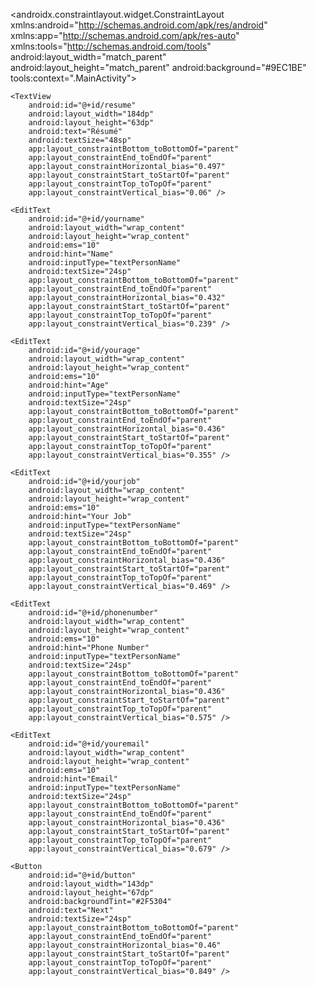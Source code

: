 
<?xml version="1.0" encoding="utf-8"?>
<androidx.constraintlayout.widget.ConstraintLayout xmlns:android="http://schemas.android.com/apk/res/android"
    xmlns:app="http://schemas.android.com/apk/res-auto"
    xmlns:tools="http://schemas.android.com/tools"
    android:layout_width="match_parent"
    android:layout_height="match_parent"
    android:background="#9EC1BE"
    tools:context=".MainActivity">


    <TextView
        android:id="@+id/resume"
        android:layout_width="184dp"
        android:layout_height="63dp"
        android:text="Résumé"
        android:textSize="48sp"
        app:layout_constraintBottom_toBottomOf="parent"
        app:layout_constraintEnd_toEndOf="parent"
        app:layout_constraintHorizontal_bias="0.497"
        app:layout_constraintStart_toStartOf="parent"
        app:layout_constraintTop_toTopOf="parent"
        app:layout_constraintVertical_bias="0.06" />

    <EditText
        android:id="@+id/yourname"
        android:layout_width="wrap_content"
        android:layout_height="wrap_content"
        android:ems="10"
        android:hint="Name"
        android:inputType="textPersonName"
        android:textSize="24sp"
        app:layout_constraintBottom_toBottomOf="parent"
        app:layout_constraintEnd_toEndOf="parent"
        app:layout_constraintHorizontal_bias="0.432"
        app:layout_constraintStart_toStartOf="parent"
        app:layout_constraintTop_toTopOf="parent"
        app:layout_constraintVertical_bias="0.239" />

    <EditText
        android:id="@+id/yourage"
        android:layout_width="wrap_content"
        android:layout_height="wrap_content"
        android:ems="10"
        android:hint="Age"
        android:inputType="textPersonName"
        android:textSize="24sp"
        app:layout_constraintBottom_toBottomOf="parent"
        app:layout_constraintEnd_toEndOf="parent"
        app:layout_constraintHorizontal_bias="0.436"
        app:layout_constraintStart_toStartOf="parent"
        app:layout_constraintTop_toTopOf="parent"
        app:layout_constraintVertical_bias="0.355" />

    <EditText
        android:id="@+id/yourjob"
        android:layout_width="wrap_content"
        android:layout_height="wrap_content"
        android:ems="10"
        android:hint="Your Job"
        android:inputType="textPersonName"
        android:textSize="24sp"
        app:layout_constraintBottom_toBottomOf="parent"
        app:layout_constraintEnd_toEndOf="parent"
        app:layout_constraintHorizontal_bias="0.436"
        app:layout_constraintStart_toStartOf="parent"
        app:layout_constraintTop_toTopOf="parent"
        app:layout_constraintVertical_bias="0.469" />

    <EditText
        android:id="@+id/phonenumber"
        android:layout_width="wrap_content"
        android:layout_height="wrap_content"
        android:ems="10"
        android:hint="Phone Number"
        android:inputType="textPersonName"
        android:textSize="24sp"
        app:layout_constraintBottom_toBottomOf="parent"
        app:layout_constraintEnd_toEndOf="parent"
        app:layout_constraintHorizontal_bias="0.436"
        app:layout_constraintStart_toStartOf="parent"
        app:layout_constraintTop_toTopOf="parent"
        app:layout_constraintVertical_bias="0.575" />

    <EditText
        android:id="@+id/youremail"
        android:layout_width="wrap_content"
        android:layout_height="wrap_content"
        android:ems="10"
        android:hint="Email"
        android:inputType="textPersonName"
        android:textSize="24sp"
        app:layout_constraintBottom_toBottomOf="parent"
        app:layout_constraintEnd_toEndOf="parent"
        app:layout_constraintHorizontal_bias="0.436"
        app:layout_constraintStart_toStartOf="parent"
        app:layout_constraintTop_toTopOf="parent"
        app:layout_constraintVertical_bias="0.679" />

    <Button
        android:id="@+id/button"
        android:layout_width="143dp"
        android:layout_height="67dp"
        android:backgroundTint="#2F5304"
        android:text="Next"
        android:textSize="24sp"
        app:layout_constraintBottom_toBottomOf="parent"
        app:layout_constraintEnd_toEndOf="parent"
        app:layout_constraintHorizontal_bias="0.46"
        app:layout_constraintStart_toStartOf="parent"
        app:layout_constraintTop_toTopOf="parent"
        app:layout_constraintVertical_bias="0.849" />


